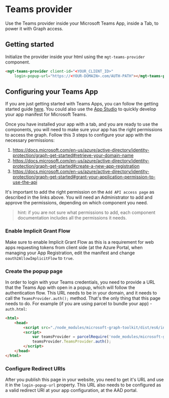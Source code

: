 # Teams provider

Use the Teams provider inside your Microsoft Teams App, inside a Tab, to power it with Graph access.

## Getting started

Initialize the provider inside your html using the `mgt-teams-provider` component.

```html
<mgt-teams-provider client-id="<YOUR_CLIENT_ID>"
    login-popup-url="https://<YOUR-DOMAIN>.com/AUTH-PATH"></mgt-teams-provider>
```

## Configuring your Teams App

If you are just getting started with Teams Apps, you can follow the getting started guide [here](https://docs.microsoft.com/en-us/microsoftteams/platform/concepts/tabs/tabs-overview). You could also use the [App Studio](https://docs.microsoft.com/en-us/microsoftteams/platform/get-started/get-started-app-studio) to quickly develop your app manifest for Microsoft Teams.

Once you have installed your app with a tab, and you are ready to use the components, you will need to make sure your app has the right permissions to access the graph. Follow this 3 steps to configure your app with the necessary permissions:
1) https://docs.microsoft.com/en-us/azure/active-directory/identity-protection/graph-get-started#retrieve-your-domain-name
2) https://docs.microsoft.com/en-us/azure/active-directory/identity-protection/graph-get-started#create-a-new-app-registration
3) https://docs.microsoft.com/en-us/azure/active-directory/identity-protection/graph-get-started#grant-your-application-permission-to-use-the-api

It's important to add the right permission on the `Add API access page` as described in the links above. You will need an Administrator to add and approve the permissions, depending on which component you need.

>hint: if you are not sure what permissions to add, each component documentation includes all the permissions it needs.

### Enable Implicit Grant Flow
Make sure to enable Implicit Grant Flow as this is a requirement for web apps requesting tokens from client side (at the Azure Portal, when managing your App Registration, edit the manifest and change `oauth2AllowImplicitFlow` to `true`.

### Create the popup page
In order to login with your Teams credentials, you need to provide a URL that the Teams App with open in a popup, which will follow the authentication flow. This URL needs to be in your domain, and it needs to call the `TeamsProvider.auth();` method. That's the only thing that this page needs to do. For example (if you are using parcel to bundle your app) - `auth.html`:
```html
<html>
    <head>
        <script src="./node_modules/microsoft-graph-toolkit/dist/es6/index.js"></script>
        <script>
            var teamsProvider = parcelRequire('node_modules/microsoft-graph-toolkit/dist/es6/index.js');
            teamsProvider.TeamsProvider.auth();
        </script>
    </head>
</html>
```

### Configure Redirect URIs
After you publish this page in your website, you need to get it's URL and use it in the `login-popup-url` property. This URL also needs to be configured as a valid redirect URI at your app configuration, at the AAD portal.